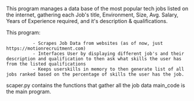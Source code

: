 This program manages a data base of the most popular tech jobs listed on the internet, gathering each Job's title, Environment, Size, Avg. Salary, Years of Experience required, and it's description & qualifications.

This program:

              - Scrapes Job Data from websites (as of now, just https://motionrecruitment.com)
              - Interfaces User by displaying different job's and their description and qualification to then ask what skills the user has from the listed qualifications
              - Keeps userskills in memory to then generate list of all jobs ranked based on the percentage of skills the user has the job.

scaper.py contains the functions that gather all the job data
main_code is the main program.

